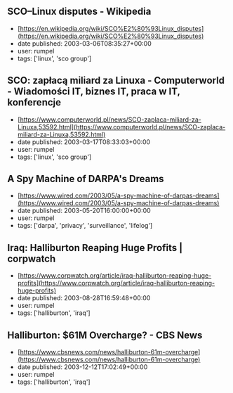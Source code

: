 ## SCO–Linux disputes - Wikipedia
 - [https://en.wikipedia.org/wiki/SCO%E2%80%93Linux_disputes](https://en.wikipedia.org/wiki/SCO%E2%80%93Linux_disputes)
 - date published: 2003-03-06T08:35:27+00:00
 - user: rumpel
 - tags: ['linux', 'sco group']

## SCO: zapłacą miliard za Linuxa -  Computerworld - Wiadomości IT, biznes IT, praca w IT, konferencje
 - [https://www.computerworld.pl/news/SCO-zaplaca-miliard-za-Linuxa,53592.html](https://www.computerworld.pl/news/SCO-zaplaca-miliard-za-Linuxa,53592.html)
 - date published: 2003-03-17T08:33:03+00:00
 - user: rumpel
 - tags: ['linux', 'sco group']

## A Spy Machine of DARPA's Dreams
 - [https://www.wired.com/2003/05/a-spy-machine-of-darpas-dreams](https://www.wired.com/2003/05/a-spy-machine-of-darpas-dreams)
 - date published: 2003-05-20T16:00:00+00:00
 - user: rumpel
 - tags: ['darpa', 'privacy', 'surveillance', 'lifelog']

## Iraq: Halliburton Reaping Huge Profits | corpwatch
 - [https://www.corpwatch.org/article/iraq-halliburton-reaping-huge-profits](https://www.corpwatch.org/article/iraq-halliburton-reaping-huge-profits)
 - date published: 2003-08-28T16:59:48+00:00
 - user: rumpel
 - tags: ['halliburton', 'iraq']

## Halliburton: $61M Overcharge? - CBS News
 - [https://www.cbsnews.com/news/halliburton-61m-overcharge](https://www.cbsnews.com/news/halliburton-61m-overcharge)
 - date published: 2003-12-12T17:02:49+00:00
 - user: rumpel
 - tags: ['halliburton', 'iraq']

